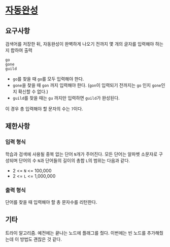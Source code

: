 # [자동완성](https://programmers.co.kr/learn/courses/30/lessons/17685?language=java)

## 요구사항

검색어를 저장한 뒤, 자동완성이 완벽하게 나오기 전까지 몇 개의 글자를 입력해야 하는지 합하여 출력

```text
go
gone
guild
```

- `go`를 찾을 때 `go`를 모두 입력해야 한다.
- `gone`을 찾을 때 `gon` 까지 입력해야 한다. (`gon`이 입력되기 전까지는 `go` 인지 `gone`인지 확신할 수 없다.)
- `guild`를 찾을 때는 `gu` 까지만 입력하면 `guild`가 완성된다.

이 경우 총 입력해야 할 문자의 수는 `7`이다.

## 제한사항

### 입력 형식

학습과 검색에 사용될 중복 없는 단어 `N`개가 주어진다.
모든 단어는 알파벳 소문자로 구성되며 단어의 수 `N`과 단어들의 길이의 총합 `L`의 범위는 다음과 같다.

- 2 <= `N` <= 100,000
- 2 <= `L` <= 1,000,000

### 출력 형식

단어를 찾을 때 입력해야 할 총 문자수를 리턴한다.

## 기타

트라이 알고리즘. 예전에는 끝나는 노드에 플래그를 줬다. 이번에는 빈 노드를 추가해줬는데 이 방법도 괜찮은 것 같다. 
